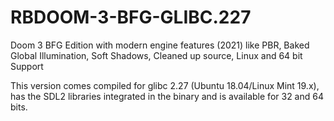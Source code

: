 # RBDOOM-3-BFG-GLIBC.227
Doom 3 BFG Edition with modern engine features (2021) like PBR, Baked Global Illumination, Soft Shadows, Cleaned up source, Linux and 64 bit Support

This version comes compiled for glibc 2.27 (Ubuntu 18.04/Linux Mint 19.x), has the SDL2 libraries integrated in the binary and is available for 32 and 64 bits.
